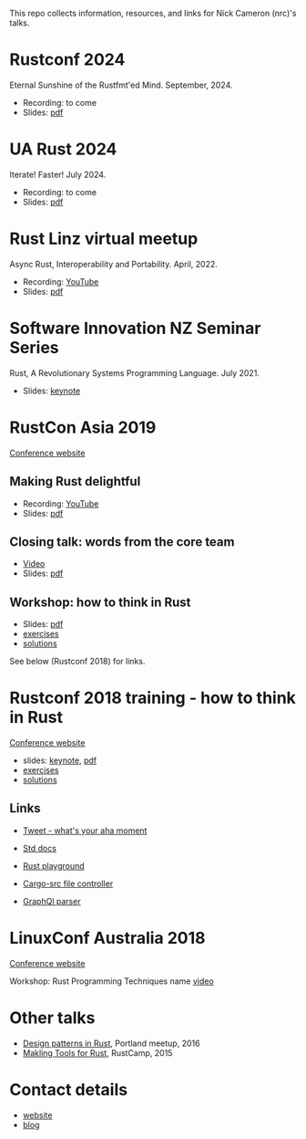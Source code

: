 This repo collects information, resources, and links for Nick Cameron (nrc)'s talks.

# Rustconf 2024

Eternal Sunshine of the Rustfmt'ed Mind. September, 2024.

* Recording: to come
* Slides: [pdf](rustconf24/slides.pdf)

# UA Rust 2024

Iterate! Faster! July 2024.

* Recording: to come
* Slides: [pdf](uarust24/slides.pdf)

# Rust Linz virtual meetup

Async Rust, Interoperability and Portability. April, 2022.

* Recording: [YouTube](https://www.youtube.com/watch?v=jxxLQsxJve8)
* Slides: [pdf](rust-linz-22/rust-linz-22.pdf)

# Software Innovation NZ Seminar Series

Rust, A Revolutionary Systems Programming Language. July 2021.

* Slides: [keynote](sinz-21/sinz-21.key)

# RustCon Asia 2019

[Conference website](https://rustcon.asia/)

## Making Rust delightful

* Recording: [YouTube](https://www.youtube.com/watch?v=YSEx8wtlPWc)
* Slides: [pdf](rustcon-asia-19/making-rust-delightful.pdf)

## Closing talk: words from the core team

* [Video](https://www.youtube.com/watch?v=xC0SaWCEsRw)
* Slides: [pdf](rustcon-asia-19/words-from-the-core-team.pdf)

## Workshop: how to think in Rust

* Slides: [pdf](rustcon-asia-19/thinking-in-rust.pdf)
* [exercises](rustcon-asia-19/exercises.md)
* [solutions](rustcon-asia-19/solutions.md)

See below (Rustconf 2018) for links.

# Rustconf 2018 training - how to think in Rust

[Conference website](https://rustconf.com/)

* slides: [keynote](rustconf18/rustconf-2018-pub.key), [pdf](rustconf18/rustconf-2018-pub.pdf)
* [exercises](rustconf18/exercises.md)
* [solutions](rustconf18/solutions.md)

## Links

* [Tweet - what's your aha moment](https://twitter.com/nick_r_cameron/status/1014719625135714305)
* [Std docs](https://doc.rust-lang.org/std/index.html)
* [Rust playground](https://play.rust-lang.org/)

* [Cargo-src file controller](https://github.com/nrc/cargo-src/blob/master/src/file_controller/mod.rs)
* [GraphQl parser](https://github.com/nrc/graphql/blob/0a577fc765d450b5ddf8a82f5dfa401e8c320392/graphql/src/parser/parse_base.rs)


# LinuxConf Australia 2018

[Conference website](https://linux.conf.au/)

Workshop: Rust Programming Techniques name [video](https://www.youtube.com/watch?v=vqavdUGKeb4)


# Other talks

* [Design patterns in Rust](https://www.youtube.com/watch?v=Pm_oO0N5B9k), Portland meetup, 2016
* [Makling Tools for Rust](https://www.youtube.com/watch?v=0ttt8aREC7Q), RustCamp, 2015


# Contact details

* [website](https://www.ncameron.org)
* [blog](https://www.ncameron.org/blog/)

